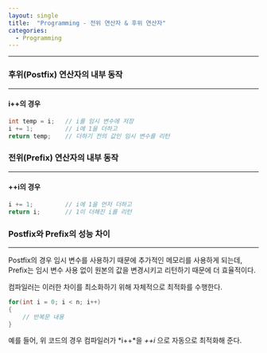```yaml
---
layout: single
title:  "Programming - 전위 연산자 & 후위 연산자"
categories:
  - Programming
---
```


---

### 후위(Postfix) 연산자의 내부 동작
---

#### i++의 경우

```c++
int temp = i;   // i를 임시 변수에 저장
i += 1;         // i에 1을 더하고
return temp;    // 더하기 전의 값인 임시 변수를 리턴
```

### 전위(Prefix) 연산자의 내부 동작
---

#### ++i의 경우

```c++
i += 1;         // i에 1을 먼저 더하고
return i;       // 1이 더해진 i를 리턴
```

### Postfix와 Prefix의 성능 차이
---
Postfix의 경우 임시 변수를 사용하기 때문에 추가적인 메모리를 사용하게 되는데, Prefix는 임시 변수 사용 없이 원본의 값을 변경시키고 리턴하기 때문에 더 효율적이다.

컴파일러는 이러한 차이를 최소화하기 위해 자체적으로 최적화를 수행한다.

```c++
for(int i = 0; i < n; i++)
{
    // 반복문 내용
}
```

예를 들어, 위 코드의 경우 컴파일러가 *i++*을 *++i* 으로 자동으로 최적화해 준다.